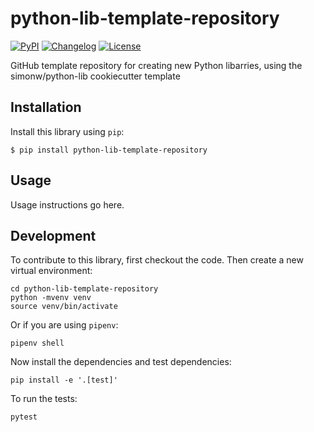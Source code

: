 # python-lib-template-repository

[![PyPI](https://img.shields.io/pypi/v/python-lib-template-repository.svg)](https://pypi.org/project/python-lib-template-repository/)
[![Changelog](https://img.shields.io/github/v/release/admariner/python-lib-template-repository?include_prereleases&label=changelog)](https://github.com/admariner/python-lib-template-repository/releases)
[![License](https://img.shields.io/badge/license-Apache%202.0-blue.svg)](https://github.com/admariner/python-lib-template-repository/blob/main/LICENSE)

GitHub template repository for creating new Python libarries, using the simonw/python-lib cookiecutter template 

## Installation

Install this library using `pip`:

    $ pip install python-lib-template-repository

## Usage

Usage instructions go here.

## Development

To contribute to this library, first checkout the code. Then create a new virtual environment:

    cd python-lib-template-repository
    python -mvenv venv
    source venv/bin/activate

Or if you are using `pipenv`:

    pipenv shell

Now install the dependencies and test dependencies:

    pip install -e '.[test]'

To run the tests:

    pytest
